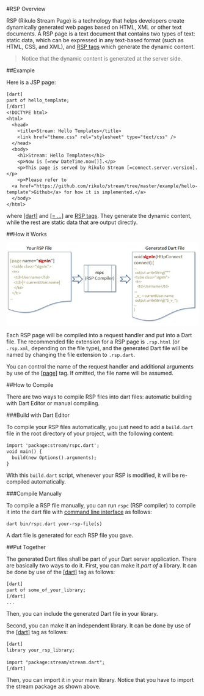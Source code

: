 #RSP Overview

RSP (Rikulo Stream Page) is a technology that helps developers create dynamically generated web pages based on HTML, XML or other text documents. A RSP page is a text document that contains two types of text: static data, which can be expressed in any text-based format (such as HTML, CSS, and XML), and [RSP tags](../Standard_Tags) which generate the dynamic content.

> Notice that the dynamic content is generated at the server side.

##Example

Here is a JSP page:

    [dart]
    part of hello_template;
    [/dart]
    <!DOCTYPE html>
    <html>
      <head>
        <title>Stream: Hello Templates</title>
        <link href="theme.css" rel="stylesheet" type="text/css" />
      </head>
      <body>
        <h1>Stream: Hello Templates</h1>
        <p>Now is [=new DateTime.now()].</p>
        <p>This page is served by Rikulo Stream [=connect.server.version].</p>
        <p>Please refer to
      <a href="https://github.com/rikulo/stream/tree/master/example/hello-template">Github</a> for how it is implemented.</a>
      </body>
    </html>

where [[dart]](../Standard_Tags/dart.md) and [[= ...]](../Standard_Tags/=.md) are [RSP tags](../Standard_Tags). They generate the dynamic content, while the rest are static data that are output directly.

##How it Works

![How RSP works](how-rsp-works.jpg?raw=true)

Each RSP page will be compiled into a request handler and put into a Dart file. The recommended file extension for a RSP page is `.rsp.html` (or `.rsp.xml`, depending on the file type), and the generated Dart file will be named by changing the file extension to `.rsp.dart`.

You can control the name of the request handler and additional arguments by use of the [[page]](../Standard_Tags/page.md) tag. If omitted, the file name will be assumed.

##How to Compile

There are two ways to compile RSP files into dart files: automatic building with Dart Editor or manual compiling.

###Build with Dart Editor

To compile your RSP files automatically, you just need to add a `build.dart` file in the root directory of your project, with the following content:

    import 'package:stream/rspc.dart';
    void main() {
      build(new Options().arguments);
    }

With this `build.dart` script, whenever your RSP is modified, it will be re-compiled automatically.

###Compile Manually

To compile a RSP file manually, you can run `rspc` (RSP compiler) to compile it into the dart file with [command line interface](http://en.wikipedia.org/wiki/Command-line_interface) as follows:

    dart bin/rspc.dart your-rsp-file(s)

A dart file is generated for each RSP file you gave.

##Put Together

The generated Dart files shall be part of your Dart server application. There are basically two ways to do it. First, you can make it *part of* a library. It can be done by use of the [[dart]](../Standard_Tags/dart.md) tag as follows:

    [dart]
    part of some_of_your_library;
    [/dart]
    ...

Then, you can include the generated Dart file in your library.

Second, you can make it an independent library. It can be done by use of the [[dart]](../Standard_Tags/dart.md) tag as follows:

    [dart]
    library your_rsp_library;

    import "package:stream/stream.dart";
    [/dart]

Then, you can import it in your main library. Notice that you have to import the stream package as shown above.
